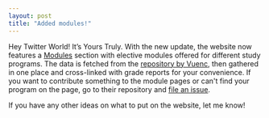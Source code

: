 ```yaml
---
layout: post
title: "Added modules!"
---
```


Hey Twitter World! It’s Yours Truly. With the new update, the website now features a [Modules](https://mcmikecreations.github.io/tum_info/modules/) section
with elective modules offered for different study programs. The data is fetched from the [repository by Vuenc](https://github.com/Vuenc/TUM-Master-Informatics-Offered-Lectures),
then gathered in one place and cross-linked with grade reports for your convenience. If you want to contribute something to the module pages
or can't find your program on the page, go to their repository and [file an issue](https://github.com/Vuenc/TUM-Master-Informatics-Offered-Lectures/issues).

If you have any other ideas on what to put on the website, let me know!
